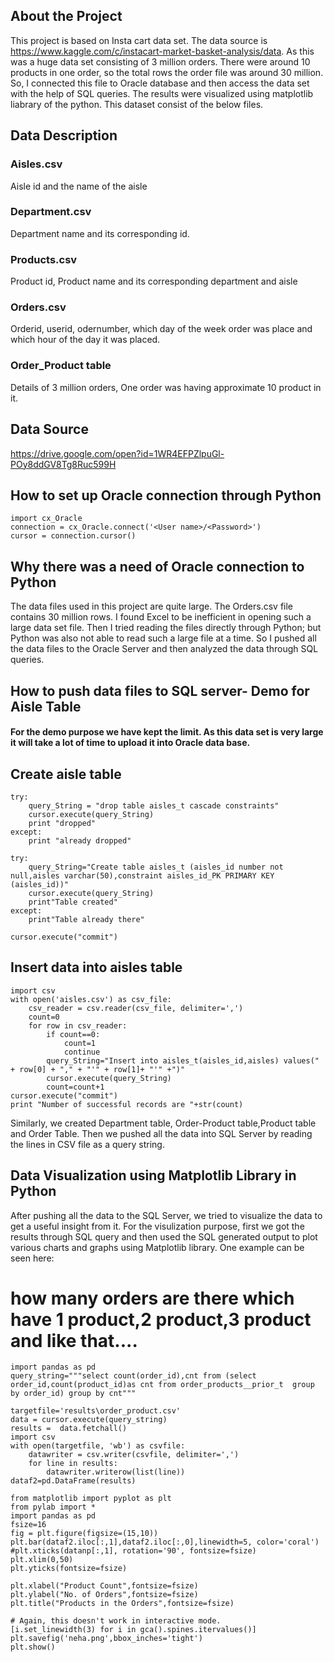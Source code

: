 ## About the Project 
This project is based on Insta cart data set. The data source is https://www.kaggle.com/c/instacart-market-basket-analysis/data. As this was a huge data set consisting of 3 million orders. There were around 10 products in one order, so the total rows the order file was around 30 million. So, I connected this file to Oracle database and then access the data set with the help of SQL queries. The results were visualized using matplotlib liabrary of the python. This dataset consist of the below files.
## Data Description
### Aisles.csv
Aisle id and the name of the aisle
### Department.csv
Department name and its corresponding id.
### Products.csv
Product id, Product name and its corresponding department and aisle
### Orders.csv
Orderid, userid, odernumber, which day of the week order was place and which hour of the day it was placed.
### Order_Product table
Details of 3 million orders, One order was having approximate 10 product in it.
## Data Source
https://drive.google.com/open?id=1WR4EFPZlpuGl-POy8ddGV8Tg8Ruc599H

## How to set up Oracle connection through Python 
```
import cx_Oracle
connection = cx_Oracle.connect('<User name>/<Password>')
cursor = connection.cursor()
```
## Why there was a need of Oracle connection to Python
The data files used in this project are quite large. The Orders.csv file contains 30 million rows. I found Excel to be inefficient in opening such a large data set file. Then I tried reading the files directly through Python; but Python was also not able to read such a large file at a time. So I pushed all the data files to the Oracle Server and then analyzed the data through SQL queries. 

## How to push data files to SQL server- Demo for Aisle Table 
#### For the demo purpose we have kept the limit. As this data set is very large it will take a lot of time to upload it into Oracle data base.
## Create aisle table
```
try:
    query_String = "drop table aisles_t cascade constraints"
    cursor.execute(query_String)
    print "dropped"
except:
    print "already dropped"
    
try:
    query_String="Create table aisles_t (aisles_id number not null,aisles varchar(50),constraint aisles_id_PK PRIMARY KEY (aisles_id))"
    cursor.execute(query_String)
    print"Table created"
except:
    print"Table already there"

cursor.execute("commit")
```

## Insert data into aisles table
```
import csv
with open('aisles.csv') as csv_file:
    csv_reader = csv.reader(csv_file, delimiter=',')
    count=0
    for row in csv_reader:
        if count==0:
            count=1
            continue
        query_String="Insert into aisles_t(aisles_id,aisles) values(" + row[0] + "," + "'" + row[1]+ "'" +")"
        cursor.execute(query_String)
        count=count+1
cursor.execute("commit")
print "Number of successful records are "+str(count)
```
Similarly, we created Department table, Order-Product table,Product table and Order Table. Then we pushed all the data into SQL Server by reading the lines in CSV file as a query string.

## Data Visualization using Matplotlib Library in Python

After pushing all the data to the SQL Server, we tried to visualize the data to get a useful insight from it. For the visulization purpose, first we got the results through SQL query and then used the SQL generated output to  plot various charts and graphs using Matplotlib library. One example can be seen here:

# how many orders are there which have 1 product,2 product,3 product and like that....
```
import pandas as pd
query_string="""select count(order_id),cnt from (select order_id,count(product_id)as cnt from order_products__prior_t  group by order_id) group by cnt"""

targetfile='results\order_product.csv'
data = cursor.execute(query_string)
results =  data.fetchall()
import csv
with open(targetfile, 'wb') as csvfile:
    datawriter = csv.writer(csvfile, delimiter=',')
    for line in results:
        datawriter.writerow(list(line))
dataf2=pd.DataFrame(results)
```

```
from matplotlib import pyplot as plt
from pylab import *
import pandas as pd
fsize=16
fig = plt.figure(figsize=(15,10))
plt.bar(dataf2.iloc[:,1],dataf2.iloc[:,0],linewidth=5, color='coral')
#plt.xticks(datanp[:,1], rotation='90', fontsize=fsize)
plt.xlim(0,50)
plt.yticks(fontsize=fsize)

plt.xlabel("Product Count",fontsize=fsize)
plt.ylabel("No. of Orders",fontsize=fsize)
plt.title("Products in the Orders",fontsize=fsize)

# Again, this doesn't work in interactive mode.
[i.set_linewidth(3) for i in gca().spines.itervalues()]
plt.savefig('neha.png',bbox_inches='tight')
plt.show()
```
